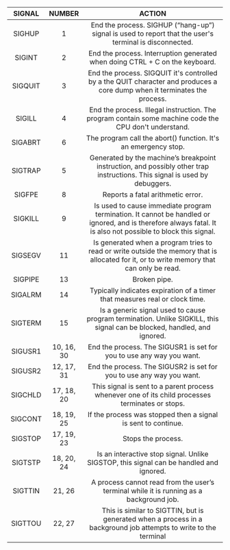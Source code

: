 |  SIGNAL |   NUMBER   |                                        ACTION                                       |
|:-------:|:----------:|:-----------------------------------------------------------------------------------:|
|  SIGHUP |      1     | End the process. SIGHUP (“hang-up”) signal is used to report that the user's terminal is disconnected. |
|  SIGINT |      2     | End the process. Interruption generated when doing CTRL + C on the keyboard.        |
| SIGQUIT |      3     | End the process. SIGQUIT it's controlled by a the QUIT character and produces a core dump when it terminates the process. |
|  SIGILL |      4     | End the process. Illegal instruction. The program contain some machine code the CPU don't understand. |
| SIGABRT |      6     |          The program call the abort() function. It's an emergency stop.             |
| SIGTRAP |      5     |       Generated by the machine’s breakpoint instruction, and possibly other trap instructions. This signal is used by debuggers. |
|  SIGFPE |      8     |               Reports a fatal arithmetic error.                   |
| SIGKILL |      9     | Is used to cause immediate program termination. It cannot be handled or ignored, and is therefore always fatal. It is also not possible to block this signal.            |
| SIGSEGV |     11     | Is generated when a program tries to read or write outside the memory that is allocated for it, or to write memory that can only be read.               |
| SIGPIPE |     13     |       Broken pipe.       |
| SIGALRM |     14     |                Typically indicates expiration of a timer that measures real or clock time.              |
| SIGTERM |     15     | Is a generic signal used to cause program termination. Unlike SIGKILL, this signal can be blocked, handled, and ignored.                   |
| SIGUSR1 | 10, 16, 30 |     End the process. The SIGUSR1 is set for you to use any way you want.                          |
| SIGUSR2 | 12, 17, 31 |     End the process. The SIGUSR2 is set for you to use any way you want.                          |
| SIGCHLD | 17, 18, 20 |           This signal is sent to a parent process whenever one of its child processes terminates or stops.                          |
| SIGCONT | 18, 19, 25 |                      If the process was stopped then a signal is sent to continue.                     |
| SIGSTOP | 17, 19, 23 |                                    Stops the process.                                  |
| SIGTSTP | 18, 20, 24 |                   Is an interactive stop signal. Unlike SIGSTOP, this signal can be handled and ignored.                  |
| SIGTTIN |   21, 26   |              A process cannot read from the user’s terminal while it is running as a background job.               |
| SIGTTOU |   22, 27   |              This is similar to SIGTTIN, but is generated when a process in a background job attempts to write to the terminal              |